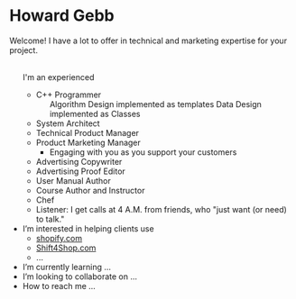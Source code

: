 
<h1>
  Howard Gebb
</h1>
Welcome! I have a lot to offer in technical and marketing expertise for your project.
<ul>
  <br>I'm an experienced
  <ul>
    <li>C++ Programmer
      <ul>
        Algorithm Design implemented as templates
        Data Design implemented as Classes
        </li>
      </ul>
    <li>System Architect
    <li>Technical Product Manager
    <li>Product Marketing Manager
      <ul><li>Engaging with you as you support your customers
      </ul>
    <li>Advertising Copywriter
    <li>Advertising Proof Editor
    <li>User Manual Author
    <li>Course Author and Instructor
    <li>Chef
    <li>Listener: I get calls at 4 A.M. from friends, who "just want (or need) to talk."
</ul>
<li>I’m interested in helping clients use
<ul>
  <li><a href="http://www.shopify.com">shopify.com</a>
  <li><a href="shift4shop.com">Shift4Shop.com</a>
  <li> ...
      
</ul>
<li>I’m currently learning ...
<li>I’m looking to collaborate on ...
<li>How to reach me ...
</ul>

<!---
howard-gebb/howard-gebb is a ✨ special ✨ repository because its `README.md` (this file) appears on your GitHub profile.
You can click the Preview link to take a look at your changes.
--->
